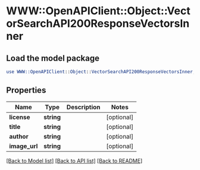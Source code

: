 # WWW::OpenAPIClient::Object::VectorSearchAPI200ResponseVectorsInner

## Load the model package
```perl
use WWW::OpenAPIClient::Object::VectorSearchAPI200ResponseVectorsInner;
```

## Properties
Name | Type | Description | Notes
------------ | ------------- | ------------- | -------------
**license** | **string** |  | [optional] 
**title** | **string** |  | [optional] 
**author** | **string** |  | [optional] 
**image_url** | **string** |  | [optional] 

[[Back to Model list]](../README.md#documentation-for-models) [[Back to API list]](../README.md#documentation-for-api-endpoints) [[Back to README]](../README.md)


